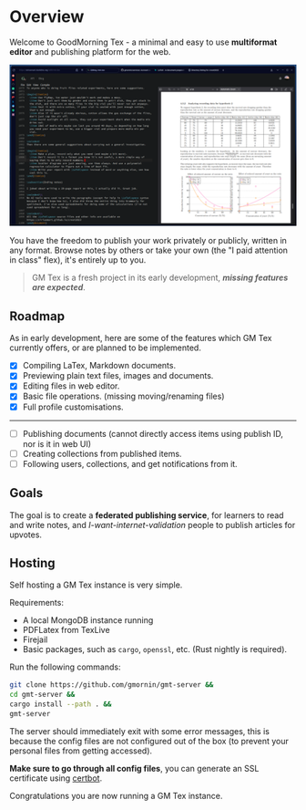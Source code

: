# Overview

Welcome to GoodMorning Tex - a minimal and easy to use **multiformat editor** and publishing platform for the web.

![](./docs/user/src/assets/editor.png)

You have the freedom to publish your work privately or publicly, written in any format. Browse notes by others or take your own (the "I paid attention in class" flex), it's entirely up to you.

> GM Tex is a fresh project in its early development, **_missing features are expected_**.

## Roadmap

As in early development, here are some of the features which GM Tex currently offers, or are planned to be implemented.

- [x] Compiling LaTex, Markdown documents.
- [x] Previewing plain text files, images and documents.
- [x] Editing files in web editor.
- [x] Basic file operations. (missing moving/renaming files)
- [x] Full profile customisations.

---

- [ ] Publishing documents (cannot directly access items using publish ID, nor is it in web UI)
- [ ] Creating collections from published items.
- [ ] Following users, collections, and get notifications from it.

## Goals

The goal is to create a **federated publishing service**, for learners to read and write notes, and _I-want-internet-validation_ people to publish articles for upvotes.

## Hosting

Self hosting a GM Tex instance is very simple.

Requirements:

- A local MongoDB instance running
- PDFLatex from TexLive
- Firejail
- Basic packages, such as `cargo`, `openssl`, etc. (Rust nightly is required).

Run the following commands:

```sh
git clone https://github.com/gmornin/gmt-server &&
cd gmt-server &&
cargo install --path . &&
gmt-server
```

The server should immediately exit with some error messages, this is because the config files are not configured out of the box (to prevent your personal files from getting accessed).

**Make sure to go through all config files**, you can generate an SSL certificate using [certbot](https://certbot.eff.org/).

Congratulations you are now running a GM Tex instance.
